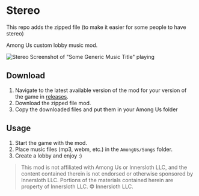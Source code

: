 # Stereo

This repo adds the zipped file (to make it easier for some people to have stereo)

Among Us custom lobby music mod.

![Stereo Screenshot of "Some Generic Music Title" playing](./images/StereoScreenshot.png)

## Download

1. Navigate to the latest available version of the mod for your version of the game in
[releases](https://github.com/superidol1890/Stereo/releases).
3. Download the zipped file mod.
4. Copy the downloaded files and put them in your Among Us folder

## Usage

1. Start the game with the mod.
2. Place music files (mp3, webm, etc.) in the `AmongUs/Songs` folder.
3. Create a lobby and enjoy :)

> This mod is not affiliated with Among Us or Innersloth LLC, and the content contained therein is not endorsed or
> otherwise sponsored by Innersloth LLC. Portions of the materials contained herein are property of Innersloth LLC. ©
> Innersloth LLC.

